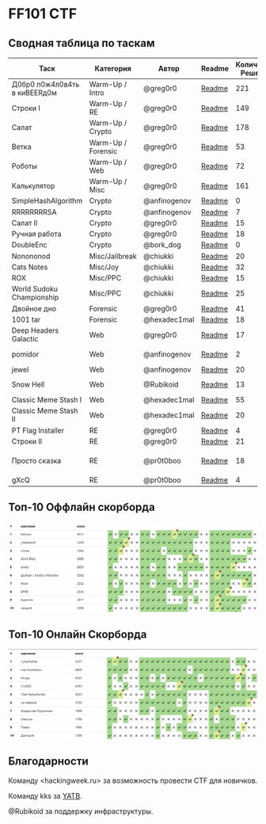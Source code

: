 # FF101 CTF

## Сводная таблица по таскам

| Таск                         | Категория          | Автор        | Readme                                                            | Количество Решений | First Blood                    |
| ---------------------------- | ------------------ | ------------ | ----------------------------------------------------------------- | ------------------ | ------------------------------ |
| Д0бр0 п0ж4л0в4ть в киBEERд0м | Warm-Up / Intro    | @greg0r0     | [Readme](./tasks/warmup/sanitycheck/solution/README.md)           | 221                | Гриша Тишков                   |
| Строки I                     | Warm-Up / RE       | @greg0r0     | [Readme](./tasks/warmup/str_1/solution/README.md)                 | 149                | zblflt,fuuth                   |
| Салат                        | Warm-Up / Crypto   | @greg0r0     | [Readme](./tasks/warmup/salad/solution/README.md)                 | 178                | Иван                           |
| Ветка                        | Warm-Up / Forensic | @greg0r0     | [Readme](./tasks/warmup/yatb_git/solution/README.md)              | 53                 | RRiv                           |
| Роботы                       | Warm-Up / Web      | @greg0r0     | [Readme](./tasks/warmup/robots_warmup/solution/README.md)         | 72                 | Иван                           |
| Калькулятор                  | Warm-Up / Misc     | @greg0r0     | [Readme](./tasks/warmup/calc/solution/README.md)                  | 161                | 013K                           |
| SimpleHashAlgorithm          | Crypto             | @anfinogenov | [Readme](./tasks/crypto/SimpleHashAlgorithm/solution/README.md)   | 0                  | -                              |
| RRRRRRRRSA                   | Crypto             | @anfinogenov | [Readme](./tasks/crypto/RRRRRRRRSA/solution/README.md)            | 7                  | Nikita                         |
| Салат II                     | Crypto             | @greg0r0     | [Readme](./tasks/crypto/salad_2/solution/README.md)               | 15                 | Nikita                         |
| Ручная работа                | Crypto             | @greg0r0     | [Readme](./tasks/crypto/malware_attack/solution/README.md)        | 18                 | RRiv                           |
| DoubleEnc                    | Crypto             | @bork_dog    | [Readme](./tasks/crypto/DoubleEnc/solution/README.md)             | 0                  | -                              |
| Nonononod                    | Misc/Jailbreak     | @chiukki     | [Readme](./tasks/misc/nonononod/solution/README.md)               | 20                 | ne balbesik                    |
| Cats Notes                   | Misc/Joy           | @chiukki     | [Readme](./tasks/misc/cats_notes/solution/README.md)              | 32                 | ne balbesik                    |
| ROX                          | Misc/PPC           | @chiukki     | [Readme](./tasks/misc/ROX/solution/README.md)                     | 15                 | Tomas                          |
| World Sudoku Championship    | Misc/PPC           | @chiukki     | [Readme](./tasks/misc/WorldSudokuChampionship/solution/README.md) | 25                 | Max                            |
| Двойное дно                  | Forensic           | @greg0r0     | [Readme](./tasks/forensic/double_secret/solution/README.md)       | 41                 | KO$TEN                         |
| 1001 tar                     | Forensic           | @hexadec1mal | [Readme](./tasks/forensic/1001_tar/solution/README.md)            | 18                 | s0m3 B0dy                      |
| Deep Headers Galactic        | Web                | @greg0r0     | [Readme](./tasks/web/deep_headers_galactic/solution/README.md)    | 17                 | Александр                      |
| pomidor                      | Web                | @anfinogenov | [Readme](./tasks/web/pomidor/solution/README.md)                  | 2                  | Vlad Pastushenko               |
| jewel                        | Web                | @anfinogenov | [Readme](./tasks/web/jewel/solution/README.md)                    | 20                 | ne balbesik                    |
| Snow Hell                    | Web                | @Rubikoid    | [Readme](./tasks/web/snow_hell/solution/README.md)                | 13                 | SSH Protocol                   |
| Classic Meme Stash I         | Web                | @hexadec1mal | [Readme](./tasks/web/classic_meme_stash_1/solution/README.md)     | 55                 | caxapok                        |
| Classic Meme Stash II        | Web                | @hexadec1mal | [Readme](./tasks/web/classic_meme_stash_2/solution/README.md)     | 20                 | caxapok                        |
| PT Flag Installer            | RE                 | @greg0r0     | [Readme](./tasks/rev/PTFLagInstaller/solution/README.md)          | 4                  | Игорь                          |
| Строки II                    | RE                 | @greg0r0     | [Readme](./tasks/rev/str_2/solution/README.md)                    | 21                 | SFOB                           |
| Просто сказка                | RE                 | @pr0t0boo    | [Readme](./tasks/rev/dream_reverse/solution/README.md)            | 18                 | Thund3rb0lt /// Astafiev Denis |
| gXcQ                         | RE                 | @pr0t0boo    | [Readme](./tasks/rev/arduino_rev/solution/README.md)              | 4                  | CrisZ03                        |

## Топ-10 Оффлайн скорборда

![offline](images/ff101_offline.png)

## Топ-10 Онлайн Скорборда

![online](images/ff101_online.png)

## Благодарности

Команду <hackingweek.ru> за возможность провести CTF для новичков.

Команду kks за [YATB](https://github.com/kksctf/yatb).

@Rubikoid за поддержку инфраструктуры.
